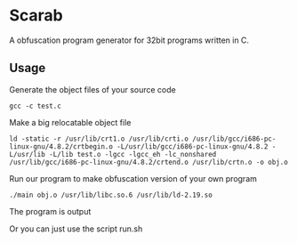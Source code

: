 Scarab
======================

A obfuscation program generator for 32bit programs written in C.

## Usage ##

Generate the object files of your source code

    gcc -c test.c
    
Make a big relocatable object file

    ld -static -r /usr/lib/crt1.o /usr/lib/crti.o /usr/lib/gcc/i686-pc-linux-gnu/4.8.2/crtbegin.o -L/usr/lib/gcc/i686-pc-linux-gnu/4.8.2 -L/usr/lib -L/lib test.o -lgcc -lgcc_eh -lc_nonshared /usr/lib/gcc/i686-pc-linux-gnu/4.8.2/crtend.o /usr/lib/crtn.o -o obj.o 

Run our program to make obfuscation version of your own program

    ./main obj.o /usr/lib/libc.so.6 /usr/lib/ld-2.19.so

The program is output

Or you can just use the script run.sh
